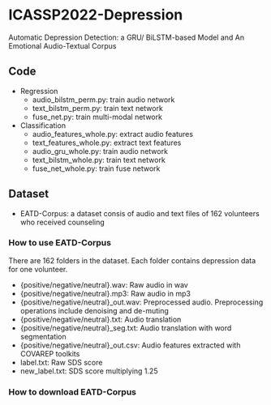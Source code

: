 # ICASSP2022-Depression
Automatic Depression Detection: a GRU/ BiLSTM-based Model and An Emotional Audio-Textual Corpus


## Code

- Regression
  - audio_bilstm_perm.py: train audio network 
  - text_bilstm_perm.py: train text network 
  - fuse_net.py: train multi-modal network
- Classification
  - audio_features_whole.py: extract audio features
  - text_features_whole.py: extract text features
  - audio_gru_whole.py: train audio network 
  - text_bilstm_whole.py: train text network
  - fuse_net_whole.py: train fuse network


## Dataset

- EATD-Corpus: a dataset consis of audio and text files of 162 volunteers who received counseling

### How to use EATD-Corpus

There are 162 folders in the dataset. Each folder contains depression data for one volunteer.

- {positive/negative/neutral}.wav: Raw audio in wav
- {positive/negative/neutral}.mp3: Raw audio in mp3
- {positive/negative/neutral}_out.wav: Preprocessed audio. Preprocessing operations include denoising and de-muting
- {positive/negative/neutral}.txt: Audio translation
- {positive/negative/neutral}_seg.txt: Audio translation with word segmentation
- {positive/negative/neutral}_out.csv: Audio features extracted with COVAREP toolkits
- label.txt: Raw SDS score
- new_label.txt: SDS score multiplying 1.25

### How to download EATD-Corpus

